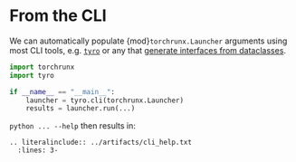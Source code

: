 # From the CLI

We can automatically populate {mod}`torchrunx.Launcher` arguments using most CLI tools, e.g. [`tyro`](https://brentyi.github.io/tyro/) or any that [generate interfaces from dataclasses](https://brentyi.github.io/tyro/goals_and_alternatives).

```python
import torchrunx
import tyro

if __name__ == "__main__":
    launcher = tyro.cli(torchrunx.Launcher)
    results = launcher.run(...)
```

`python ... --help` then results in:

```{eval-rst}
.. literalinclude:: ../artifacts/cli_help.txt
  :lines: 3-
```
